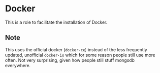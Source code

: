 # Docker

This is a role to facilitate the installation of Docker.

## Note
This uses the official docker (`docker-ce`) instead of the less frequently updated, unofficial `docker-io` which for some reason people still use more often. Not very surprising, given how people still stuff mongodb everywhere.